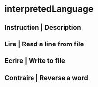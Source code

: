 # interpretedLanguage
Instruction          |              Description                     
-----------------------------------------------------------
Lire                 |              Read a line from file
-----------------------------------------------------------
Ecrire               |              Write to file  
-----------------------------------------------------------
Contraire            |              Reverse a word
------------------------------------------------------------



